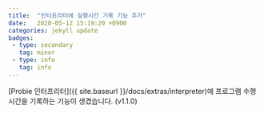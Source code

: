 ```yaml
---
title:  "인터프리터에 실행시간 기록 기능 추가"
date:   2020-05-12 15:19:20 +0900
categories: jekyll update
badges:
 - type: secondary
   tag: minor
 - type: info
   tag: info
---
```


[Probie 인터프리터]({{ site.baseurl }}/docs/extras/interpreter)에 프로그램 수행 시간을 기록하는 기능이 생겼습니다. (v1.1.0)

